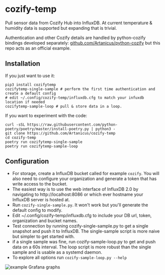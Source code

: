 # cozify-temp
Pull sensor data from Cozify Hub into InfluxDB. At current temperature & humidity data is supported but expanding that is trivial.

Authentication and other Cozify details are handled by python-cozify bindings developed separately: [github.com/Artanicus/python-cozify](https://github.com/Artanicus/python-cozify) but this repo acts as an official example.

## Installation

If you just want to use it:
```
pip3 install cozifytemp
cozifytemp-single-sample # perform the first time authentication and create a default config
# edit ~/.config/cozify-temp/influxdb.cfg to match your infuxdb location if needed
cozifytemp-sample-loop # pull & store data in a loop.
```

If you want to experiment with the code:
```
curl -sSL https://raw.githubusercontent.com/python-poetry/poetry/master/install-poetry.py | python3 -
git clone https://github.com/Artanicus/cozify-temp
cd cozify-temp
poetry run cozifytemp-single-sample
poetry run cozifytemp-sample-loop
```

## Configuration

- For storage, create a InfluxDB bucket called for example `cozify`. You will also need to configure your organization and generate a token that has write access to the bucket.
- The easiest way is to use the web interface of InfluxDB 2.0 by navigating to http://localhost:8086 or which ever hostname your InfluxDB server is hosted at.
- Run `cozify-single-sample.py`. It won't work but you'll generate the default config to modify.
- Edit ~/.config/cozify-temp/influxdb.cfg to include your DB url, token, organization and bucket names.
- Test connection by running cozify-single-sample.py to get a single snapshot and push it to InfluxDB. The single-sample script is more naive but simpler to get started with.
- if a single sample was fine, run cozify-sample-loop.py to get and push data on a 60s interval. The loop script is more robust than the single sample and is usable as a systemd daemon.
- To explore all options run `cozify-sample-loop.py --help`

![example Grafana graphs][graphs]

[graphs]: https://i.imgur.com/TwrfXES.png "example Grafana graphs"
